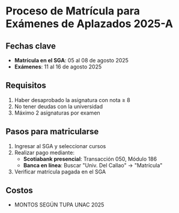 # Proceso de Matrícula para Exámenes de Aplazados 2025-A

## Fechas clave
- **Matrícula en el SGA**: 05 al 08 de agosto 2025
- **Exámenes**: 11 al 16 de agosto 2025

## Requisitos
1. Haber desaprobado la asignatura con nota ≥ 8
2. No tener deudas con la universidad
3. Máximo 2 asignaturas por examen

## Pasos para matricularse
1. Ingresar al SGA y seleccionar cursos
2. Realizar pago mediante:
   - **Scotiabank presencial**: Transacción 050, Módulo 186
   - **Banca en línea**: Buscar "Univ. Del Callao" → "Matrícula"
3. Verificar matrícula pagada en el SGA

## Costos
- MONTOS SEGÚN TUPA UNAC 2025

